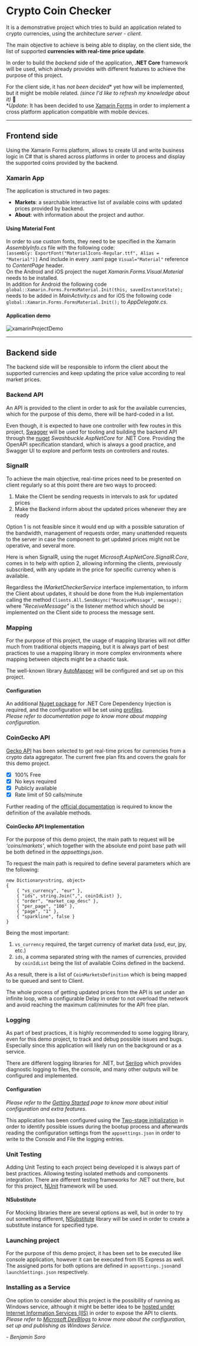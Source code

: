 ﻿# Crypto Coin Checker

It is a demonstrative project which tries to build an application related to crypto currencies, using the architecture *server - client*.

The main objective to achieve is being able to display, on the client side, the list of supported **currencies with real-time price update**.

In order to build the *backend* side of the application, **.NET Core** framework will be used, which already provides with different features to achieve the purpose of this project.

For the client side, it has *not been decided** yet how will be implemented, but it might be mobile related. *(since I'd like to refresh my knowledge about it)* 🙂  
**Update*: It has been decided to use [Xamarin Forms](https://docs.microsoft.com/en-us/xamarin/get-started/what-is-xamarin) in order to implement a cross platform application compatible with mobile devices.

---
## Frontend side
Using the Xamarin Forms platform, allows to create UI and write business logic in C# that is shared across platforms in order to process and display the supported coins provided by the backend.

### Xamarin App
The application is structured in two pages:
- **Markets**: a searchable interactive list of available coins with updated prices provided by backend.
- **About**: with information about the project and author.

#### Using Material Font
In order to use custom fonts, they need to be specified in the Xamarin *AssemblyInfo.cs* file with the following code:  
`[assembly: ExportFont("MaterialIcons-Regular.ttf", Alias = "Material")]`
And include in every .xaml page `Visual="Material"` reference to *ContentPage* header.  
On the Android and iOS project the nuget *Xamarin.Forms.Visual.Material* needs to be installed.  
In addition for Android the following code `global::Xamarin.Forms.FormsMaterial.Init(this, savedInstanceState);` needs to be added in *MainActivity.cs*
 and for iOS the following code `global::Xamarin.Forms.FormsMaterial.Init();` to *AppDelegate.cs*.

#### Application demo
![xamarinProjectDemo](demo.gif)

---
## Backend side
The backend side will be responsible to inform the client about the supported currencies and keep updating the price value according to real market prices.

### Backend API
An API is provided to the client in order to ask for the available currencies, which for the purpose of this demo, there will be hard-coded in a list.

Even though, it is expected to have one controller with few routes in this project, [Swagger](https://swagger.io/) will be used for tooling and building the backend API through the [nuget](https://www.nuget.org/packages/swashbuckle.aspnetcore/) *Swashbuckle.AspNetCore* for .NET Core. 
Providing the OpenAPI specification standard, which is always a good practice, and Swagger UI to explore and perform tests on controllers and routes.

### SignalR
To achieve the main objective, real-time prices need to be presented on client regularly so at this point there are two ways to proceed:

1. Make the Client be sending requests in intervals to ask for updated prices
2. Make the Backend inform about the updated prices whenever they are ready

Option 1 is not feasible since it would end up with a possible saturation of the bandwidth, management of requests order, many unattended requests to the server in case the component to get updated prices might not be operative, and several more.

Here is when SignalR, using the nuget *Microsoft.AspNetCore.SignalR.Core*, comes in to help with option 2, allowing informing the clients, previously subscribed, with any update in the price for specific currency when is available.

Regardless the *IMarketCheckerService* interface implementation, to inform the Client about updates, it should be done from the Hub implementation calling the method `Clients.All.SendAsync("ReceiveMessage", message);`
where *"ReceiveMessage"* is the listener method which should be implemented on the Client side to process the message sent.

### Mapping
For the purpose of this project, the usage of mapping libraries will not differ much from traditional objects mapping, but it is always part of best practices to use a mapping library in more complex environments where mapping between objects might be a chaotic task.

The well-known library [AutoMapper](https://docs.automapper.org/en/stable/Getting-started.html) will be configured and set up on this project.

#### Configuration
An additional [Nuget package](https://www.nuget.org/packages/AutoMapper.Extensions.Microsoft.DependencyInjection/) for .NET Core Dependency Injection is required, and the configuration will be set using [profiles](https://docs.automapper.org/en/stable/Configuration.html#profile-instances).  
*Please refer to documentation page to know more about mapping configuration.*

### CoinGecko API
[Gecko API](https://www.coingecko.com/en/api) has been selected to get real-time prices for currencies from a crypto data aggregator.
The current free plan fits and covers the goals for this demo project.

- [x] 100% Free
- [x] No keys required
- [x] Publicly available
- [x] Rate limit of 50 calls/minute

Further reading of the [official documentation](https://www.coingecko.com/en/api/documentation) is required to know the definition of the available methods.

#### CoinGecko API Implementation
For the purpose of this demo project, the main path to request will be *'coins/markets'*, which together with the absolute end point base path will be both defined in the *appsettings.json*.

To request the main path is required to define several parameters which are the following:
```
new Dictionary<string, object>
{
    { "vs_currency", "eur" },
    { "ids", string.Join(",", coinIdList) },
    { "order", "market_cap_desc" },
    { "per_page", "100" },
    { "page", "1" },
    { "sparkline", false }
}
```
Being the most important:
1. `vs_currency` required, the target currency of market data (usd, eur, jpy, etc.)
2. `ids`, a comma separated string with the names of currencies, provided by `coinIdList` being the list of available Coins defined in the backend.

As a result, there is a list of `CoinMarketsDefinition` which is being mapped to be queued and sent to Client.

The whole process of getting updated prices from the API is set under an infinite loop, with a configurable Delay in order to not overload the network and avoid reaching the maximum call/minutes for the API free plan.

### Logging
As part of best practices, it is highly recommended to some logging library, even for this demo project, to track and debug possible issues and bugs. Especially since this application will likely run on the background or as a service.

There are different logging libraries for .NET, but [Serilog](https://github.com/serilog/serilog) which provides diagnostic logging to files, the console, and many other outputs will be configured and implemented.
#### Configuration
*Please refer to the [Getting Started](https://github.com/serilog/serilog/wiki/Getting-Started) page to know more about initial configuration and extra features.*

This application has been configured using the [Two-stage initialization](https://github.com/serilog/serilog-aspnetcore#two-stage-initialization) in order to identify possible issues during the bootup process and afterwards reading the configuration settings from the `appsettings.json` in order to write to the Console and File the logging entries.

### Unit Testing
Adding Unit Testing to each project being developed it is always part of best practices. Allowing testing isolated methods and components integration.
There are different testing frameworks for .NET out there, but for this project, [NUnit](https://nunit.org/) framework will be used.
#### NSubstitute
For Mocking libraries there are several options as well, but in order to try out something different, [NSubstitute](https://github.com/nsubstitute/NSubstitute) library will be used in order to create a substitute instance for specified type.

### Launching project
For the purpose of this demo project, it has been set to be executed like console application, however it can be executed from IIS Express as well.
The assigned ports for both options are defined in `appsettings.json`and `launchSettings.json` respectively. 

### Installing as a Service
One option to consider about this project is the possibility of running as Windows service, although it might be better idea to be [hosted under Internet Information Services (IIS)](https://www.endpointdev.com/blog/2021/09/deploying-dotnet-5-app-iis/) in order to expose the API to clients.  
*Please refer to [Microsoft DevBlogs](https://devblogs.microsoft.com/ifdef-windows/creating-a-windows-service-with-c-net5/#asp-net-similarities) to know more about the configuration, set up and publishing as Windows Service.*

*- Benjamin Soro*